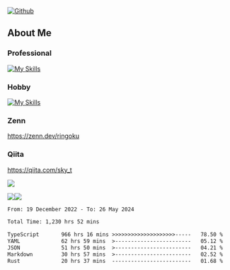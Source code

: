 [![Github](https://img.shields.io/github/followers/skyt-a?label=Follow&style=social)](https://github.com/skyt-a)

## About Me
### Professional
[![My Skills](https://skillicons.dev/icons?i=react,ts,js,nodejs,java,graphql,firebase,githubactions&theme=light)](https://skillicons.dev)
### Hobby
[![My Skills](https://skillicons.dev/icons?i=unity,rust,py&theme=light)](https://skillicons.dev)

### Zenn
https://zenn.dev/ringoku
### Qiita
https://qiita.com/sky_t


![](https://github-profile-summary-cards.vercel.app/api/cards/profile-details?username=skyt-a&theme=default)

![](https://github-profile-summary-cards.vercel.app/api/cards/repos-per-language?username=skyt-a&theme=default)![](https://github-profile-summary-cards.vercel.app/api/cards/stats?username=RinGoku&theme=default)

<!--START_SECTION:waka-->

```txt
From: 19 December 2022 - To: 26 May 2024

Total Time: 1,230 hrs 52 mins

TypeScript       966 hrs 16 mins >>>>>>>>>>>>>>>>>>>>-----   78.50 %
YAML             62 hrs 59 mins  >------------------------   05.12 %
JSON             51 hrs 50 mins  >------------------------   04.21 %
Markdown         30 hrs 57 mins  >------------------------   02.52 %
Rust             20 hrs 37 mins  -------------------------   01.68 %
```

<!--END_SECTION:waka-->
